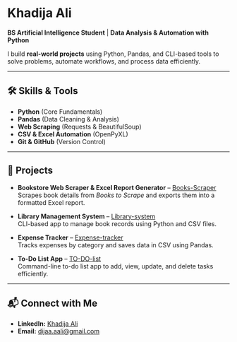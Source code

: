 # Khadija Ali

**BS Artificial Intelligence Student** | **Data Analysis & Automation with Python**  

I build **real-world projects** using Python, Pandas, and CLI-based tools to solve problems, automate workflows, and process data efficiently.

---

## 🛠 Skills & Tools
- **Python** (Core Fundamentals)
- **Pandas** (Data Cleaning & Analysis)
- **Web Scraping** (Requests & BeautifulSoup)
- **CSV & Excel Automation** (OpenPyXL)
- **Git & GitHub** (Version Control)

---

## 📂 Projects

- **Bookstore Web Scraper & Excel Report Generator** – [Books-Scraper](https://github.com/khadijaa-ali/Books-Scraper)  
  Scrapes book details from *Books to Scrape* and exports them into a formatted Excel report.

- **Library Management System** – [Library-system](https://github.com/khadijaa-ali/Library-system)  
  CLI-based app to manage book records using Python and CSV files.

- **Expense Tracker** – [Expense-tracker](https://github.com/khadijaa-ali/Expense-tracker)  
  Tracks expenses by category and saves data in CSV using Pandas.

- **To-Do List App** – [TO-DO-list](https://github.com/khadijaa-ali/TO-DO-list)  
  Command-line to-do list app to add, view, update, and delete tasks efficiently.

---

## 📬 Connect with Me
- **LinkedIn:** [Khadija Ali](https://www.linkedin.com/in/khadija-ali-5713a7325/)  
- **Email:** dijaa.aali@gmail.com
